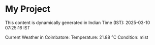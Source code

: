 # My Project

This content is dynamically generated in Indian Time (IST): 2025-03-10 07:25:16 IST


Current Weather in Coimbatore:
Temperature: 21.88 °C
Condition: mist
